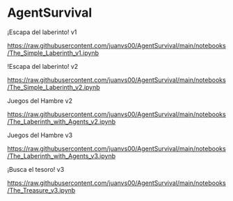 # AgentSurvival


¡Escapa del laberinto! v1

https://raw.githubusercontent.com/juanvs00/AgentSurvival/main/notebooks/The_Simple_Laberinth_v1.ipynb



!Escapa del laberinto! v2

https://raw.githubusercontent.com/juanvs00/AgentSurvival/main/notebooks/The_Simple_Laberinth_v2.ipynb



Juegos del Hambre v2

https://raw.githubusercontent.com/juanvs00/AgentSurvival/main/notebooks/The_Laberinth_with_Agents_v2.ipynb



Juegos del Hambre v3

https://raw.githubusercontent.com/juanvs00/AgentSurvival/main/notebooks/The_Laberinth_with_Agents_v3.ipynb



¡Busca el tesoro! v3

https://raw.githubusercontent.com/juanvs00/AgentSurvival/main/notebooks/The_Treasure_v3.ipynb
